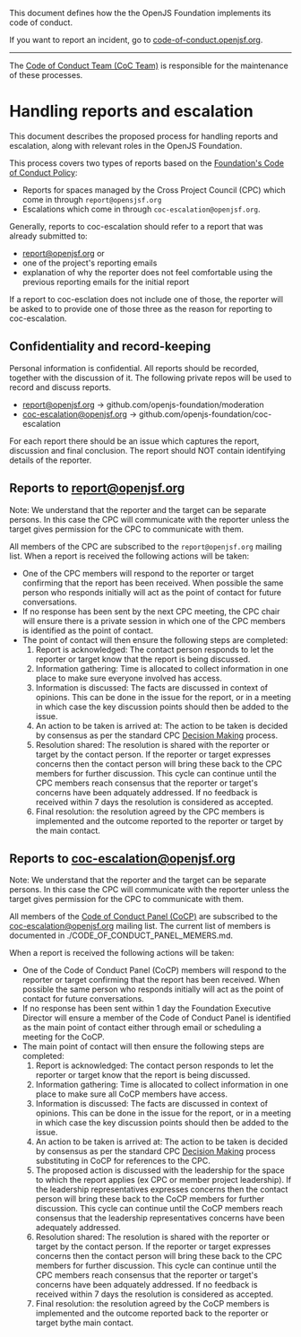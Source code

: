 This document defines how the the OpenJS Foundation implements its code of conduct.

If you want to report an incident, go to [code-of-conduct.openjsf.org][CoC].

***

The [Code of Conduct Team (CoC Team)](https://github.com/openjs-foundation/cross-project-council/blob/HEAD/conduct/COC_POLICY.md#code-of-conduct-team-coc-team) is responsible for the maintenance of these processes.

# Handling reports and escalation
This document describes the proposed process for handling reports and escalation, along with relevant roles in the OpenJS Foundation.

This process covers two types of reports based on the [Foundation's Code of Conduct Policy](https://github.com/openjs-foundation/cross-project-council/blob/HEAD/conduct/COC_POLICY.md):

* Reports for spaces managed by the Cross Project Council (CPC) which come in through `report@opensjsf.org`
* Escalations which come in through `coc-escalation@openjsf.org`.

Generally, reports to coc-escalation should refer to a report that was already submitted to:

* report@openjsf.org or
* one of the project's reporting emails
* explanation of why the reporter does not feel comfortable using the previous reporting emails for the initial report

If a report to coc-esclation does not include one of those, the reporter will be asked to to provide one of those three as the
reason for reporting to coc-escalation.

## Confidentiality and record-keeping
Personal information is confidential. All reports should be recorded, together with the discussion of it. The following private repos will be used to record and discuss reports.

* report@openjsf.org -> github.com/openjs-foundation/moderation
* coc-escalation@openjsf.org -> github.com/openjs-foundation/coc-escalation

For each report there should be an issue which captures the report, discussion and final conclusion. The report should NOT contain identifying details of the reporter.

## Reports to report@openjsf.org

Note: We understand that the reporter and the target can be separate persons. In this case the CPC will communicate with the reporter unless the target gives permission for the CPC to communicate with them.

All members of the CPC are subscribed to the `report@openjsf.org` mailing list. When a report is received the following actions will be taken:
   * One of the CPC members will respond to the reporter or target confirming that the report has been received. When possible the same person who responds initially will act as the point of contact for future conversations.
   * If no response has been sent by the next CPC meeting, the CPC chair will ensure there is a private session in which one of the CPC members is identified as the point of contact.
   * The point of contact will then ensure the following steps are completed:
     1. Report is acknowledged: The contact person responds to let the reporter or target know that the report is being discussed.
     1. Information gathering: Time is allocated to collect information in one place to make sure everyone involved has access.
     1. Information is discussed: The facts are discussed in context of opinions. This can be done in the issue for the report, or in a meeting in which case the key discussion points should then be added to the issue.
     1. An action to be taken is arrived at: The action to be taken is decided by consensus as per the standard CPC
        [Decision Making](https://github.com/openjs-foundation/cross-project-council/blob/HEAD/CPC-CHARTER.md#section-9-decision-making) process.
     1. Resolution shared: The resolution is shared with the reporter or target by the contact person. If the reporter or target expresses concerns then the contact person will bring these back to the CPC members for further discussion. This cycle can continue until the CPC members reach consensus that the reporter or target's concerns have been adquately addressed. If no feedback is received within 7 days the resolution is considered as accepted.
     1. Final resolution: the resolution agreed by the CPC members is implemented and the outcome reported to the reporter or target by the main contact.

## Reports to coc-escalation@openjsf.org

Note: We understand that the reporter and the target can be separate persons. In this case the CPC will communicate with the reporter unless the target gives permission for the CPC to communicate with them.

All members of the [Code of Conduct Panel (CoCP)](https://github.com/openjs-foundation/cross-project-council/blob/HEAD/conduct/COC_POLICY.md#code-of-conduct-panel)
are subscribed to the coc-escalation@openjsf.org mailing list. The current list of members is documented in ./CODE_OF_CONDUCT_PANEL_MEMERS.md.

When a report is received the following actions will be taken:

  * One of the Code of Conduct Panel (CoCP) members will respond to the reporter or target confirming that the report has been received. When possible the same person who responds initially will act as the point of contact for future conversations.
  * If no response has been sent within 1 day the Foundation Executive Director will ensure a member of the Code of Conduct
    Panel is identified as the main point of contact either through email or scheduling a meeting for the CoCP.
  * The main point of contact will then ensure the following steps are completed:
     1. Report is acknowledged: The contact person responds to let the reporter or target know that the report is being discussed.
     1. Information gathering: Time is allocated to collect information in one place to make sure all CoCP members have access.
     1. Information is discussed: The facts are discussed in context of opinions. This can be done in the issue for the report, or in a meeting in which case the key discussion points should then be added to the issue.
     1. An action to be taken is arrived at: The action to be taken is decided by consensus as per the standard CPC
        [Decision Making](https://github.com/openjs-foundation/cross-project-council/blob/HEAD/CPC-CHARTER.md#section-9-decision-making) process substituting in CoCP for references to the CPC.
     1. The proposed action is discussed with the leadership for the space to which the report applies (ex CPC or member
        project leadership). If the leadership representatives expresses concerns then the contact person will bring these back to the CoCP members for further discussion. This cycle can continue until the CoCP members reach consensus that the leadership representatives concerns have been adequately addressed.
     1. Resolution shared: The resolution is shared with the reporter or target by the contact person. If the reporter or target expresses concerns then the contact person will bring these back to the CPC members for further discussion. This cycle can continue until the CPC members reach consensus that the reporter or target's concerns have been adquately addressed. If no feedback is received within 7 days the resolution is considered as accepted.
     1. Final resolution: the resolution agreed by the CoCP members is implemented and the outcome reported back to the reporter or target bythe main contact.

[CoC]: https://code-of-conduct.openjsf.org/
